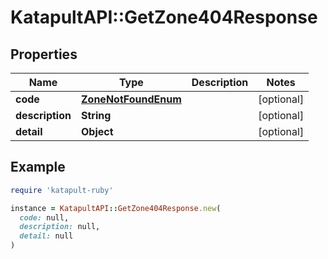 # KatapultAPI::GetZone404Response

## Properties

| Name | Type | Description | Notes |
| ---- | ---- | ----------- | ----- |
| **code** | [**ZoneNotFoundEnum**](ZoneNotFoundEnum.md) |  | [optional] |
| **description** | **String** |  | [optional] |
| **detail** | **Object** |  | [optional] |

## Example

```ruby
require 'katapult-ruby'

instance = KatapultAPI::GetZone404Response.new(
  code: null,
  description: null,
  detail: null
)
```


